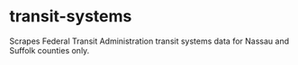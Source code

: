 # transit-systems
Scrapes Federal Transit Administration transit systems data for Nassau and Suffolk counties only.
